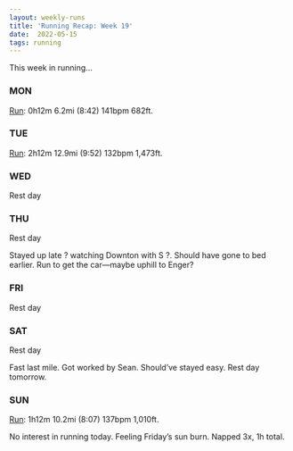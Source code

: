 ```yaml
---
layout: weekly-runs
title: 'Running Recap: Week 19'
date:  2022-05-15
tags: running
---
```

This week in running... 

### MON
[Run](https&#x3a;//www.strava.com/activities/7119919092)&#x3a; 0h12m 6.2mi (8&#x3a;42) 141bpm 682ft.

### TUE
[Run](https&#x3a;//www.strava.com/activities/7119919322)&#x3a; 2h12m 12.9mi (9&#x3a;52) 132bpm 1,473ft.

### WED
Rest day

### THU
Rest day

Stayed up late ? watching Downton with S ?. Should have gone to bed earlier. Run to get the car&mdash;maybe uphill to Enger? 

### FRI
Rest day

### SAT
Rest day

Fast last mile. Got worked by Sean. Should&rsquo;ve stayed easy. Rest day tomorrow. 

### SUN
[Run](https&#x3a;//www.strava.com/activities/7125437118)&#x3a; 1h12m 10.2mi (8&#x3a;07) 137bpm 1,010ft.

No interest in running today. Feeling Friday&rsquo;s sun burn. Napped 3x, 1h total. 

